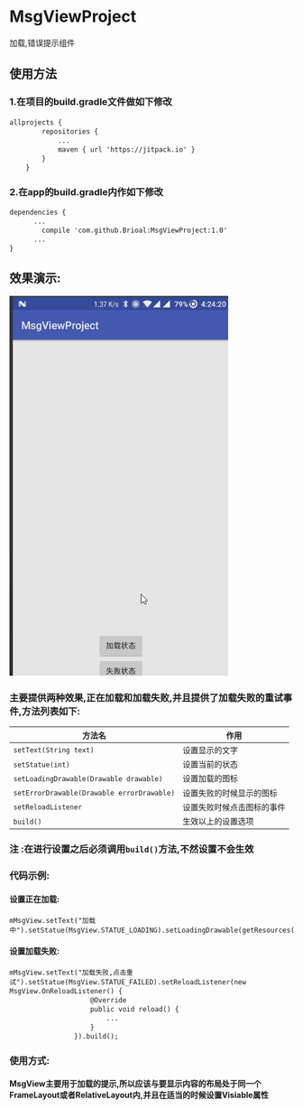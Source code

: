 # MsgViewProject
加载,错误提示组件
## 使用方法
### 1.在项目的build.gradle文件做如下修改
```
allprojects {
		repositories {
			...
			maven { url 'https://jitpack.io' }
		}
	}
```
### 2.在app的build.gradle内作如下修改
```
dependencies {
      ...
	    compile 'com.github.Brioal:MsgViewProject:1.0'
      ...
}
```
## 效果演示:
![](https://github.com/Brioal/MsgViewProject/blob/master/art/1.gif)

### 主要提供两种效果,正在加载和加载失败,并且提供了加载失败的重试事件,方法列表如下:

方法名 | 作用
-------- | ---
`setText(String text)` | 设置显示的文字
`setStatue(int)` | 设置当前的状态
`setLoadingDrawable(Drawable drawable)` | 设置加载的图标
`setErrorDrawable(Drawable errorDrawable)` | 设置失败的时候显示的图标
`setReloadListener` | 设置失败时候点击图标的事件
`build()` | 生效以上的设置选项

###  注 :在进行设置之后必须调用`build()`方法,不然设置不会生效
### 代码示例:
#### 设置正在加载:
```
mMsgView.setText("加载中").setStatue(MsgView.STATUE_LOADING).setLoadingDrawable(getResources().getDrawable(R.mipmap.ic_launcher)).build();
```
#### 设置加载失败:
```
mMsgView.setText("加载失败,点击重试").setStatue(MsgView.STATUE_FAILED).setReloadListener(new MsgView.OnReloadListener() {
                    @Override
                    public void reload() {
                        ...
                    }
                }).build();
```
### 使用方式:
#### MsgView主要用于加载的提示,所以应该与要显示内容的布局处于同一个FrameLayout或者RelativeLayout内,并且在适当的时候设置Visiable属性
